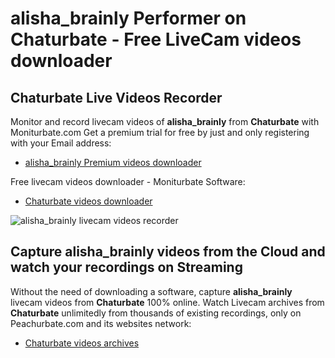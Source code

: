 # alisha_brainly Performer on Chaturbate - Free LiveCam videos downloader

## Chaturbate Live Videos Recorder

Monitor and record livecam videos of **alisha_brainly** from **Chaturbate** with Moniturbate.com
Get a premium trial for free by just and only registering with your Email address:
* [alisha_brainly Premium videos downloader](https://moniturbate.com/request-demo-licence-key.html)

Free livecam videos downloader - Moniturbate Software:
* [Chaturbate videos downloader](https://moniturbate.com/moniturbate-download-software.html)

![alisha_brainly livecam videos recorder](https://peachurnet.com/templates/moniturbate-software.png)


## Capture alisha_brainly videos from the Cloud and watch your recordings on Streaming

Without the need of downloading a software, capture **alisha_brainly** livecam videos from **Chaturbate** 100% online.
Watch Livecam archives from **Chaturbate** unlimitedly from thousands of existing recordings, only on Peachurbate.com and its websites network:
* [Chaturbate videos archives](https://peachurnet.com/)